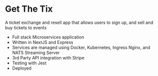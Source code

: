 # Get The Tix

A ticket exchange and resell app that allows users to sign up, and sell and buy tickets to events

- Full stack Microservices application
- Written in NextJS and Express
- Services are managed using Docker, Kubernetes, Ingress Nginx, and NATS Streaming Server
- 3rd Party API integration with Stripe
- Testing with Jest
- Deployed

<!-- To visit the app in dev mode: https://ticketing.local -->
<!-- To push to github: git push origin dev -->